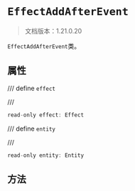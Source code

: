 # `EffectAddAfterEvent`

> 文档版本：1.21.0.20

`EffectAddAfterEvent`类。

## 属性

/// define
`effect`


///

```js
read-only effect: Effect
```


/// define
`entity`


///

```js
read-only entity: Entity
```


## 方法
